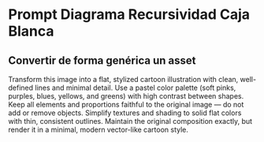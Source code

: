 
# Prompt Diagrama Recursividad Caja Blanca

## Convertir de forma genérica un asset

Transform this image into a flat, stylized cartoon illustration with clean, well-defined lines and minimal detail. Use a pastel color palette (soft pinks, purples, blues, yellows, and greens) with high contrast between shapes. Keep all elements and proportions faithful to the original image — do not add or remove objects. Simplify textures and shading to solid flat colors with thin, consistent outlines. Maintain the original composition exactly, but render it in a minimal, modern vector-like cartoon style.
